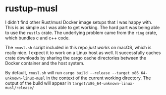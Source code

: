 # rustup-musl

I didn't find other Rust/musl Docker image setups that I was happy with.
This is as simple as I was able to get working.
The hard part was being able to use the `rustls` crate.
The underlying problem came from the `ring` crate, which bundles c and c++ code.

The `rmusl.sh` script included in this repo _just works_ on macOS,
which is really nice. I expect it to work on a Linux host as well.
It successfully caches crate downloads by sharing the cargo cache directories
between the Docker container and the host system.

By default, `rmusl.sh` will run
`cargo build --release --target x86_64-unknown-linux-musl`
in the context of the current working directory.
The output of the build will appear in
`target/x86_64-unknown-linux-musl/release/`
